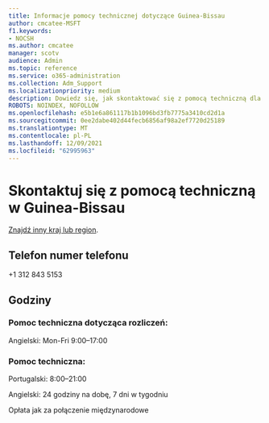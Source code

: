 ```yaml
---
title: Informacje pomocy technicznej dotyczące Guinea-Bissau
author: cmcatee-MSFT
f1.keywords:
- NOCSH
ms.author: cmcatee
manager: scotv
audience: Admin
ms.topic: reference
ms.service: o365-administration
ms.collection: Adm_Support
ms.localizationpriority: medium
description: Dowiedz się, jak skontaktować się z pomocą techniczną dla swojego kraju lub regionu.
ROBOTS: NOINDEX, NOFOLLOW
ms.openlocfilehash: e5b1e6a861117b1b1096bd3fb7775a3410cd2d1a
ms.sourcegitcommit: 0ee2dabe402d44fecb6856af98a2ef7720d25189
ms.translationtype: MT
ms.contentlocale: pl-PL
ms.lasthandoff: 12/09/2021
ms.locfileid: "62995963"
---
```

# <a name="contact-support-for-guinea-bissau"></a>Skontaktuj się z pomocą techniczną w Guinea-Bissau

[Znajdź inny kraj lub region](../get-help-support.md).

## <a name="phone-number"></a>Telefon numer telefonu
+1 312 843 5153

## <a name="hours"></a>Godziny
### <a name="billing-support"></a>Pomoc techniczna dotycząca rozliczeń:

Angielski: Mon-Fri 9:00–17:00

### <a name="technical-support"></a>Pomoc techniczna:

Portugalski: 8:00–21:00

Angielski: 24 godziny na dobę, 7 dni w tygodniu

Opłata jak za połączenie międzynarodowe

